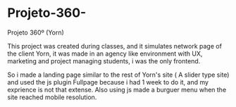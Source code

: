 # Projeto-360-
Projeto 360º (Yorn)

This project was created during classes, and it simulates network page of the client Yorn, it was made in an agency like environment with UX, marketing and project managing students, i was the only frontend.

So i made a landing page similar to the rest of Yorn's site ( A slider type site) and used the js plugin Fullpage because i had 1 week to do it, and my exprience is not that extense. Also using js made a burguer menu when the site reached mobile resolution.

